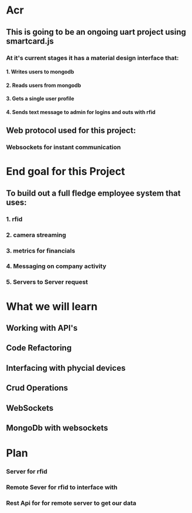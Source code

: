# Acr

## This is going to be an ongoing uart project using smartcard.js

### At it's current stages it has a material design interface that:

#### 1. Writes users to mongodb
#### 2. Reads users from mongodb
#### 3. Gets a single user profile
#### 4. Sends text message to admin for logins and outs with rfid

## Web protocol used for this project:
### Websockets for instant communication

# End goal for this Project
## To build out a full fledge employee system that uses:
### 1. rfid
### 2. camera streaming
### 3. metrics for financials
### 4. Messaging on company activity
### 5. Servers to Server request

# What we will learn
## Working with API's
## Code Refactoring
## Interfacing with phycial devices
## Crud Operations
## WebSockets
## MongoDb with websockets

# Plan
### Server for rfid 
### Remote Sever for rfid to interface with
### Rest Api for for remote server to get our data

